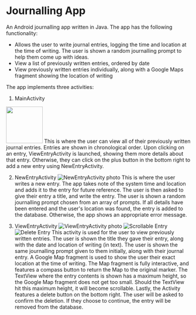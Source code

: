 # Journalling App
An Android journalling app written in Java.
The app has the following functionality:
- Allows the user to write journal entries, logging the time and location at the time of writing. 
    The user is shown a random journalling prompt to help them come up with ideas.
- View a list of previously written entries, ordered by date 
- View previously written entries individually, along with a Google Maps fragment showing the location of writing

The app implements three activities: 
1. MainActivity
<img src="./screenshots/main-activity.png" width="100px">
This is where the user can view all of their previously written journal entries. Entries are shown in chronological order. Upon clicking on an entry, ViewEntryActivity is launched, showing them more details about that entry. Otherwise, they can click on the plus button in the bottom right to add a new entry using NewEntryActivity.

2. NewEntryActivity
![NewEntryActivity photo](./screenshots/new-entry.png)
This is where the user writes a new entry. The app takes note of the system time and location and adds it to the entry for future reference. The user is then asked to give their entry a title, and write the entry. The user is shown a random journalling prompt chosen from an array of prompts. If all details have been entered and the user's location was found, the entry is added to the database. Otherwise, the app shows an appropriate error message.

3. ViewEntryActivity
![ViewEntryActivity photo](./screenshots/view-entry.png) ![Scrollable Entry](./screenshots/scrollable.png) ![Delete Entry](./screenshots/delete-entry.png)
This activity is used for the user to view previously written entries. The user is shown the title they gave their entry, along with the date and location of writing (in text). The user is shown the same journalling prompt given to them initially, along with their journal entry. A Google Map fragment is used to show the user their exact location at the time of writing. The Map fragment is fully interactive, and features a compass button to return the Map to the original marker.
The TextView where the entry contents is shown has a maximum height, so the Google Map fragment does not get too small. Should the TextView hit this maximum height, it will become scrollable. 
Lastly, the Activity features a delete button on the bottom right. The user will be asked to confirm the deletion. If they choose to continue, the entry will be removed from the database.
